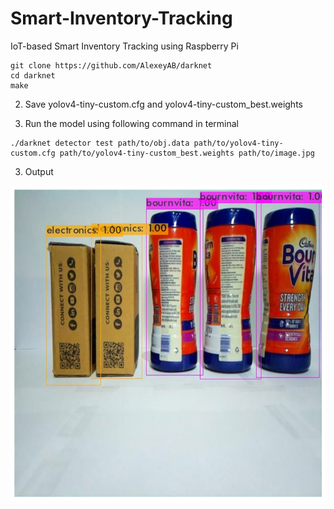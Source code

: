 # Smart-Inventory-Tracking
IoT-based Smart Inventory Tracking using Raspberry Pi

```
git clone https://github.com/AlexeyAB/darknet
cd darknet
make
```

2. Save yolov4-tiny-custom.cfg and yolov4-tiny-custom_best.weights

3. Run the model using following command in terminal
```
./darknet detector test path/to/obj.data path/to/yolov4-tiny-custom.cfg path/to/yolov4-tiny-custom_best.weights path/to/image.jpg
```

3. Output

![alt text](https://raw.githubusercontent.com/josephbinoy/Smart-Inventory-Tracking/main/results/download.png)
